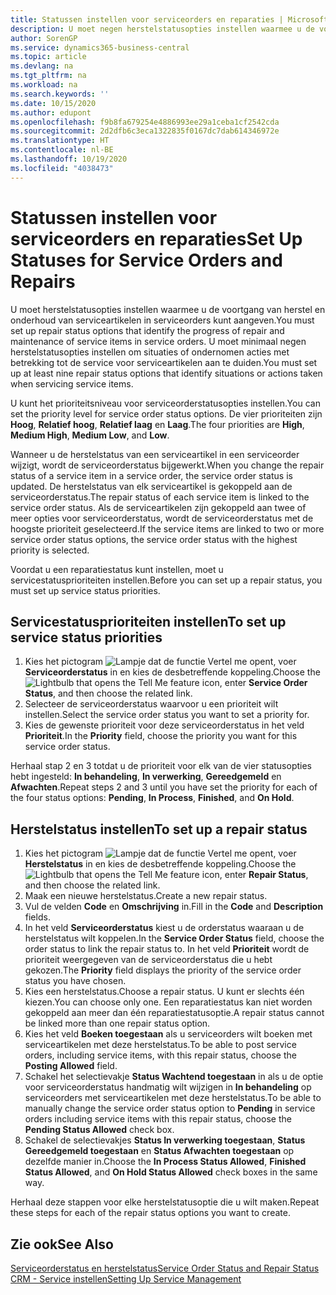 ```yaml
---
title: Statussen instellen voor serviceorders en reparaties | Microsoft Docs
description: U moet negen herstelstatusopties instellen waarmee u de voortgang van herstel en onderhoud van serviceartikelen in serviceorders kunt aangeven.
author: SorenGP
ms.service: dynamics365-business-central
ms.topic: article
ms.devlang: na
ms.tgt_pltfrm: na
ms.workload: na
ms.search.keywords: ''
ms.date: 10/15/2020
ms.author: edupont
ms.openlocfilehash: f9b8fa679254e4886993ee29a1ceba1cf2542cda
ms.sourcegitcommit: 2d2dfb6c3eca1322835f0167dc7dab614346972e
ms.translationtype: HT
ms.contentlocale: nl-BE
ms.lasthandoff: 10/19/2020
ms.locfileid: "4038473"
---
```

# <a name="set-up-statuses-for-service-orders-and-repairs"></a><span data-ttu-id="12a1f-103">Statussen instellen voor serviceorders en reparaties</span><span class="sxs-lookup"><span data-stu-id="12a1f-103">Set Up Statuses for Service Orders and Repairs</span></span>

<span data-ttu-id="12a1f-104">U moet herstelstatusopties instellen waarmee u de voortgang van herstel en onderhoud van serviceartikelen in serviceorders kunt aangeven.</span><span class="sxs-lookup"><span data-stu-id="12a1f-104">You must set up repair status options that identify the progress of repair and maintenance of service items in service orders.</span></span> <span data-ttu-id="12a1f-105">U moet minimaal negen herstelstatusopties instellen om situaties of ondernomen acties met betrekking tot de service voor serviceartikelen aan te duiden.</span><span class="sxs-lookup"><span data-stu-id="12a1f-105">You must set up at least nine repair status options that identify situations or actions taken when servicing service items.</span></span>  

<span data-ttu-id="12a1f-106">U kunt het prioriteitsniveau voor serviceorderstatusopties instellen.</span><span class="sxs-lookup"><span data-stu-id="12a1f-106">You can set the priority level for service order status options.</span></span> <span data-ttu-id="12a1f-107">De vier prioriteiten zijn **Hoog**, **Relatief hoog**, **Relatief laag** en **Laag**.</span><span class="sxs-lookup"><span data-stu-id="12a1f-107">The four priorities are **High**, **Medium High**, **Medium Low**, and **Low**.</span></span>  

<span data-ttu-id="12a1f-108">Wanneer u de herstelstatus van een serviceartikel in een serviceorder wijzigt, wordt de serviceorderstatus bijgewerkt.</span><span class="sxs-lookup"><span data-stu-id="12a1f-108">When you change the repair status of a service item in a service order, the service order status is updated.</span></span> <span data-ttu-id="12a1f-109">De herstelstatus van elk serviceartikel is gekoppeld aan de serviceorderstatus.</span><span class="sxs-lookup"><span data-stu-id="12a1f-109">The repair status of each service item is linked to the service order status.</span></span> <span data-ttu-id="12a1f-110">Als de serviceartikelen zijn gekoppeld aan twee of meer opties voor serviceorderstatus, wordt de serviceorderstatus met de hoogste prioriteit geselecteerd.</span><span class="sxs-lookup"><span data-stu-id="12a1f-110">If the service items are linked to two or more service order status options, the service order status with the highest priority is selected.</span></span>  

<span data-ttu-id="12a1f-111">Voordat u een reparatiestatus kunt instellen, moet u servicestatusprioriteiten instellen.</span><span class="sxs-lookup"><span data-stu-id="12a1f-111">Before you can set up a repair status, you must set up service status priorities.</span></span>

## <a name="to-set-up-service-status-priorities"></a><span data-ttu-id="12a1f-112">Servicestatusprioriteiten instellen</span><span class="sxs-lookup"><span data-stu-id="12a1f-112">To set up service status priorities</span></span>

1. <span data-ttu-id="12a1f-113">Kies het pictogram ![Lampje dat de functie Vertel me opent](media/ui-search/search_small.png "Vertel me wat u wilt doen"), voer **Serviceorderstatus** in en kies de desbetreffende koppeling.</span><span class="sxs-lookup"><span data-stu-id="12a1f-113">Choose the ![Lightbulb that opens the Tell Me feature](media/ui-search/search_small.png "Tell me what you want to do") icon, enter **Service Order Status**, and then choose the related link.</span></span>  
2. <span data-ttu-id="12a1f-114">Selecteer de serviceorderstatus waarvoor u een prioriteit wilt instellen.</span><span class="sxs-lookup"><span data-stu-id="12a1f-114">Select the service order status you want to set a priority for.</span></span>  
3. <span data-ttu-id="12a1f-115">Kies de gewenste prioriteit voor deze serviceorderstatus in het veld **Prioriteit**.</span><span class="sxs-lookup"><span data-stu-id="12a1f-115">In the **Priority** field, choose the priority you want for this service order status.</span></span>  

<span data-ttu-id="12a1f-116">Herhaal stap 2 en 3 totdat u de prioriteit voor elk van de vier statusopties hebt ingesteld: **In behandeling**, **In verwerking**, **Gereedgemeld** en **Afwachten**.</span><span class="sxs-lookup"><span data-stu-id="12a1f-116">Repeat steps 2 and 3 until you have set the priority for each of the four status options: **Pending**, **In Process**, **Finished**, and **On Hold**.</span></span>  

## <a name="to-set-up-a-repair-status"></a><span data-ttu-id="12a1f-117">Herstelstatus instellen</span><span class="sxs-lookup"><span data-stu-id="12a1f-117">To set up a repair status</span></span>

1. <span data-ttu-id="12a1f-118">Kies het pictogram ![Lampje dat de functie Vertel me opent](media/ui-search/search_small.png "Vertel me wat u wilt doen"), voer **Herstelstatus** in en kies de desbetreffende koppeling.</span><span class="sxs-lookup"><span data-stu-id="12a1f-118">Choose the ![Lightbulb that opens the Tell Me feature](media/ui-search/search_small.png "Tell me what you want to do") icon, enter **Repair Status**, and then choose the related link.</span></span>
2. <span data-ttu-id="12a1f-119">Maak een nieuwe herstelstatus.</span><span class="sxs-lookup"><span data-stu-id="12a1f-119">Create a new repair status.</span></span>  
3. <span data-ttu-id="12a1f-120">Vul de velden **Code** en **Omschrijving** in.</span><span class="sxs-lookup"><span data-stu-id="12a1f-120">Fill in the **Code** and **Description** fields.</span></span>  
4. <span data-ttu-id="12a1f-121">In het veld **Serviceorderstatus** kiest u de orderstatus waaraan u de herstelstatus wilt koppelen.</span><span class="sxs-lookup"><span data-stu-id="12a1f-121">In the **Service Order Status** field, choose the order status to link the repair status to.</span></span> <span data-ttu-id="12a1f-122">In het veld **Prioriteit** wordt de prioriteit weergegeven van de serviceorderstatus die u hebt gekozen.</span><span class="sxs-lookup"><span data-stu-id="12a1f-122">The **Priority** field displays the priority of the service order status you have chosen.</span></span>  
5. <span data-ttu-id="12a1f-123">Kies een herstelstatus.</span><span class="sxs-lookup"><span data-stu-id="12a1f-123">Choose a repair status.</span></span> <span data-ttu-id="12a1f-124">U kunt er slechts één kiezen.</span><span class="sxs-lookup"><span data-stu-id="12a1f-124">You can choose only one.</span></span> <span data-ttu-id="12a1f-125">Een reparatiestatus kan niet worden gekoppeld aan meer dan één reparatiestatusoptie.</span><span class="sxs-lookup"><span data-stu-id="12a1f-125">A repair status cannot be linked more than one repair status option.</span></span>  
6. <span data-ttu-id="12a1f-126">Kies het veld **Boeken toegestaan** als u serviceorders wilt boeken met serviceartikelen met deze herstelstatus.</span><span class="sxs-lookup"><span data-stu-id="12a1f-126">To be able to post service orders, including service items, with this repair status, choose the **Posting Allowed** field.</span></span>  
7. <span data-ttu-id="12a1f-127">Schakel het selectievakje **Status Wachtend toegestaan** in als u de optie voor serviceorderstatus handmatig wilt wijzigen in **In behandeling** op serviceorders met serviceartikelen met deze herstelstatus.</span><span class="sxs-lookup"><span data-stu-id="12a1f-127">To be able to manually change the service order status option to **Pending** in service orders including service items with this repair status, choose the **Pending Status Allowed** check box.</span></span>  
8. <span data-ttu-id="12a1f-128">Schakel de selectievakjes **Status In verwerking toegestaan**, **Status Gereedgemeld toegestaan** en **Status Afwachten toegestaan** op dezelfde manier in.</span><span class="sxs-lookup"><span data-stu-id="12a1f-128">Choose the **In Process Status Allowed**, **Finished Status Allowed**, and **On Hold Status Allowed** check boxes in the same way.</span></span>

<span data-ttu-id="12a1f-129">Herhaal deze stappen voor elke herstelstatusoptie die u wilt maken.</span><span class="sxs-lookup"><span data-stu-id="12a1f-129">Repeat these steps for each of the repair status options you want to create.</span></span>

## <a name="see-also"></a><span data-ttu-id="12a1f-130">Zie ook</span><span class="sxs-lookup"><span data-stu-id="12a1f-130">See Also</span></span>

[<span data-ttu-id="12a1f-131">Serviceorderstatus en herstelstatus</span><span class="sxs-lookup"><span data-stu-id="12a1f-131">Service Order Status and Repair Status</span></span>](service-service-order-status-and-repair-status.md)  
[<span data-ttu-id="12a1f-132">CRM - Service instellen</span><span class="sxs-lookup"><span data-stu-id="12a1f-132">Setting Up Service Management</span></span>](service-setup-service.md)  
